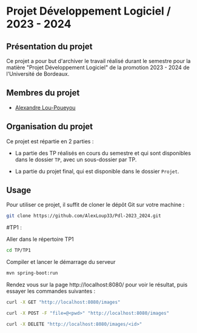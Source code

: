 # Projet Développement Logiciel / 2023 - 2024

## Présentation du projet

Ce projet a pour but d'archiver le travail réalisé durant le semestre pour la matière "Projet Développement Logiciel" de la promotion 2023 - 2024 de l'Université de Bordeaux.

## Membres du projet

- [Alexandre Lou-Poueyou](github.com/AlexLoup33)

## Organisation du projet

Ce projet est répartie en 2 parties :

- La partie des TP réalisés en cours du semestre et qui sont disponibles dans le dossier `TP`, avec un sous-dossier par TP.

- La partie du projet final, qui est disponible dans le dossier `Projet`.

## Usage

Pour utiliser ce projet, il suffit de cloner le dépôt Git sur votre machine :

```bash
git clone https://github.com/AlexLoup33/Pdl-2023_2024.git
```

#TP1 :

Aller dans le répertoire TP1
```bash
cd TP/TP1
```

Compiler et lancer le démarrage du serveur
```bash
mvn spring-boot:run
```

Rendez vous sur la page http://localhost:8080/ pour voir le résultat, puis essayer les commandes suivantes :
```bash
curl -X GET "http://localhost:8080/images"

curl -X POST -F "file=@<pwd>" "http://localhost:8080/images"

curl -X DELETE "http://localhost:8080/images/<id>"
```

